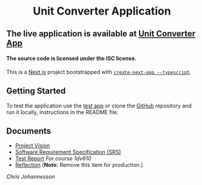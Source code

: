 <h1><center>Unit Converter Application</center></h1>

## The live application is available at [Unit Converter App](https://unitconverter-app.com)
#### The source code is licensed under the ISC license.

This is a [Next.js](https://nextjs.org/) project bootstrapped with [`create-next-app --typescript`](https://github.com/vercel/next.js/tree/canary/packages/create-next-app).

## Getting Started

To test the application use the [test app](https://test.unitconverter-app.com) or clone the [GitHub](https://github.com/LNU-PUB/610_l2_test_app) repository and run it locally, instructions in the README file.

## Documents
* [Project Vision](./Vision.md)
* [Software Requirement Specification (SRS)](./SRS.md)
* [Test Report](./test_report.md)
    _For course 1dv610_
* [Reflection](./reflection.md) (**Note:** Remove this item for production.)



_Chris Johannesson_
